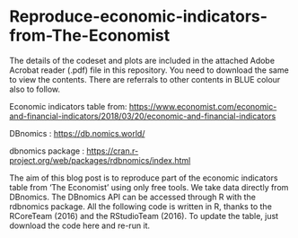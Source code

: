 # Reproduce-economic-indicators-from-The-Economist

The details of the codeset and plots are included in the attached Adobe Acrobat reader (.pdf) file in this repository. 
You need to download the same to view the contents. There are referrals to other contents in BLUE colour also to follow.

Economic indicators table from: https://www.economist.com/economic-and-financial-indicators/2018/03/20/economic-and-financial-indicators

DBnomics : https://db.nomics.world/

dbnomics package : https://cran.r-project.org/web/packages/rdbnomics/index.html

The aim of this blog post is to reproduce part of the economic indicators table from ‘The Economist’ using only free tools. We take data directly from DBnomics. The DBnomics API can be accessed through R with the rdbnomics package. All the following code is written in R, thanks to the RCoreTeam (2016) and the RStudioTeam (2016). To update the table, just download the code here and re-run it.
